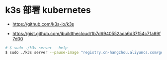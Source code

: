 # k3s 部署 kubernetes

* https://github.com/k3s-io/k3s

* https://gist.github.com/ibuildthecloud/1b7d6940552ada6d37f54c71a89f7d00

```bash
# $ sudo ./k3s server --help
$ sudo ./k3s server --pause-image "registry.cn-hangzhou.aliyuncs.com/google_containers/pause:3.5"
```

